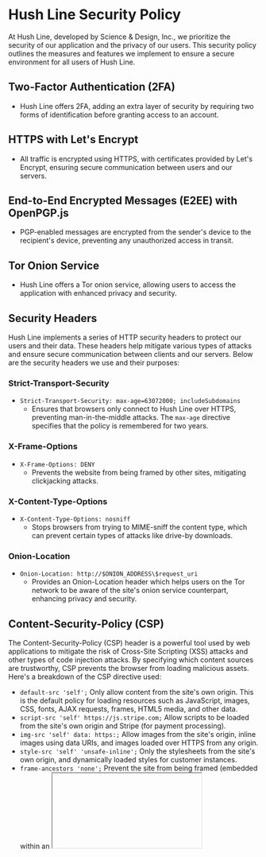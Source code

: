 # Hush Line Security Policy

At Hush Line, developed by Science & Design, Inc., we prioritize the security of our application and the privacy of our users. This security policy outlines the measures and features we implement to ensure a secure environment for all users of Hush Line.

## Two-Factor Authentication (2FA)

- Hush Line offers 2FA, adding an extra layer of security by requiring two forms of identification before granting access to an account.

## HTTPS with Let's Encrypt

- All traffic is encrypted using HTTPS, with certificates provided by Let's Encrypt, ensuring secure communication between users and our servers.

## End-to-End Encrypted Messages (E2EE) with OpenPGP.js

- PGP-enabled messages are encrypted from the sender's device to the recipient's device, preventing any unauthorized access in transit.

## Tor Onion Service

- Hush Line offers a Tor onion service, allowing users to access the application with enhanced privacy and security.

## Security Headers

Hush Line implements a series of HTTP security headers to protect our users and their data. These headers help mitigate various types of attacks and ensure secure communication between clients and our servers. Below are the security headers we use and their purposes:

### Strict-Transport-Security

- `Strict-Transport-Security: max-age=63072000; includeSubdomains`
  - Ensures that browsers only connect to Hush Line over HTTPS, preventing man-in-the-middle attacks. The `max-age` directive specifies that the policy is remembered for two years.

### X-Frame-Options

- `X-Frame-Options: DENY`
  - Prevents the website from being framed by other sites, mitigating clickjacking attacks.

### X-Content-Type-Options

- `X-Content-Type-Options: nosniff`
  - Stops browsers from trying to MIME-sniff the content type, which can prevent certain types of attacks like drive-by downloads.

### Onion-Location

- `Onion-Location: http://$ONION_ADDRESS\$request_uri`
  - Provides an Onion-Location header which helps users on the Tor network to be aware of the site's onion service counterpart, enhancing privacy and security.

## Content-Security-Policy (CSP)

The Content-Security-Policy (CSP) header is a powerful tool used by web applications to mitigate the risk of Cross-Site Scripting (XSS) attacks and other types of code injection attacks. By specifying which content sources are trustworthy, CSP prevents the browser from loading malicious assets. Here's a breakdown of the CSP directive used:

- `default-src 'self';` Only allow content from the site's own origin. This is the default policy for loading resources such as JavaScript, images, CSS, fonts, AJAX requests, frames, HTML5 media, and other data.
- `script-src 'self' https://js.stripe.com;` Allow scripts to be loaded from the site's own origin and Stripe (for payment processing).
- `img-src 'self' data: https:;` Allow images from the site's origin, inline images using data URIs, and images loaded over HTTPS from any origin.
- `style-src 'self' 'unsafe-inline';` Only the stylesheets from the site's own origin, and dynamically loaded styles for customer instances.
- `frame-ancestors 'none';` Prevent the site from being framed (embedded within an <iframe>) by other sites, mitigating Clickjacking attacks.
- `connect-src 'self' https://api.stripe.com;` Restrict the origins to which you can connect (via XHR, WebSockets, and EventSource).
- `child-src https://js.stripe.com;` Define valid sources for web workers and nested browsing contexts loaded using elements such as <frame> and <iframe>.
- `frame-src https://js.stripe.com;` Specify valid sources for frames.

## Permissions-Policy

The Permissions-Policy header allows a site to control which features and APIs can be used in the browser. This policy helps enhance privacy and security by restricting access to certain browser features that can be abused by malicious content. Here's an explanation of the directives used:

- `geolocation=(), midi=(), notifications=(), push=(), sync-xhr=(), microphone=(), camera=(), magnetometer=(), gyroscope=(), speaker=(), vibrate=(), fullscreen=(), payment=(), interest-cohort=();`
  - This configuration disables all the listed features for the website, meaning the site will not have access to geolocation data, MIDI devices, push notifications, synchronous XMLHttpRequests during page dismissal, microphone, camera, magnetometer, gyroscope, speaker, vibration API, fullscreen requests, payment requests, and Federated Learning of Cohorts (FLoC), a web tracking and profiling technology.

## Referrer-Policy

- `Referrer-Policy: no-referrer`
  - Ensures that no referrer information is passed along with requests made from Hush Line, enhancing user privacy.

## X-XSS-Protection

- `X-XSS-Protection: 1; mode=block`
  - Activates the browser's XSS filtering capabilities to prevent cross-site scripting attacks.

By implementing these security headers, Hush Line aims to provide a secure platform for our users, safeguarding their information against a wide array of potential threats. We continuously evaluate and update our security practices to adapt to the evolving digital landscape.

## Strong Password Policy

- Users are required to create complex passwords, meeting specific criteria to ensure account security.

## 30 Minute Session Timeout

- Sessions expire after 30 minutes of inactivity, reducing the risk of unauthorized access.

## OCSP Stapling

- Online Certificate Status Protocol (OCSP) Stapling is utilized to provide fresher certificate revocation information.

## SSL Resolver Timeout

- Configured to minimize the risk of Denial of Service (DoS) attacks through carefully timed resolver timeouts.

## Security.txt Server File

- A `security.txt` file is provided, making it easier for researchers to report security vulnerabilities.

## Environment Variables for Storing Secrets

- Sensitive information, such as database credentials and encryption keys, is stored securely using environment variables.

## Database Encryption At Rest

- Databases are encrypted at rest to protect sensitive data from unauthorized access if physical security is compromised.

## Input Sanitation with Flask-WTF

- Input from users is sanitized using Flask-WTF, preventing injection attacks and ensuring data integrity.

## UFW and Fail2Ban

- The Uncomplicated Firewall (UFW) and Fail2Ban are configured to protect against unauthorized access and automated attacks.

## Automatic Updates with `unattended-upgrades`

- Security patches and updates are automatically applied to ensure the application is protected against known vulnerabilities.

## Onion Binding with Sauteed Onions

- Integrates with Sauteed Onions to provide a seamless experience between the clearnet and onion services.

## Secure Cookie Delivery and Prevention of JavaScript Access to Cookies

- Cookies are delivered securely and configured to prevent access from JavaScript, enhancing privacy and security.

## Reporting Security Vulnerabilities

We encourage responsible disclosure of any security vulnerabilities. Please report any security concerns to us via Hush Line:

- https://tips.hushline.app/submit_message/scidsg

Our security team will investigate all reported issues and take appropriate actions to mitigate any vulnerabilities.

## Commitment to Security

Hush Line, under the stewardship of Science & Design, Inc., is committed to continuously improving the security of our application. We monitor the latest security best practices and engage with the security community to stay ahead of potential threats.

This document is subject to updates and modifications. We recommend users and developers to stay informed about our latest security practices and updates.
